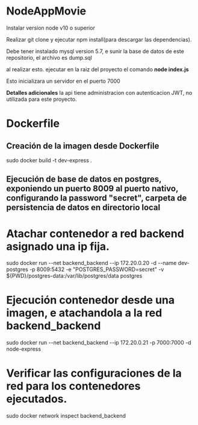 # NodeAppMovie

Instalar version node v10 o superior

Realizar git clone y ejecutar npm install(para descargar las dependencias).

Debe tener instalado mysql version 5.7, e sunir la base de datos de este repositorio, el archivo es dump.sql

al realizar esto. ejecutar en la raiz del proyecto el comando **node index.js**

Esto inicializara un servidor en el puerto 7000

**Detalles adicionales**
la api tiene administracion con autenticacion JWT, no utilizada para este proyecto.


# Dockerfile

## Creación de la imagen desde Dockerfile
sudo docker build -t dev-express .

## Ejecución de base de datos en postgres, exponiendo un puerto 8009 al puerto nativo, configurando la password "secret", carpeta de persistencia de datos en directorio local
# Atachar contenedor a red backend asignado una ip fija.
sudo docker run --net backend_backend --ip 172.20.0.20 -d --name dev-postgres -p 8009:5432 -e "POSTGRES_PASSWORD=secret" -v ${PWD}/postgres-data:/var/lib/postgres/data postgres

# Ejecución contenedor desde una imagen, e atachandola a la red backend_backend
sudo docker run --net backend_backend --ip 172.20.0.21 -p 7000:7000 -d node-express

# Verificar las configuraciones de la red para los contenedores ejecutados.
sudo docker network inspect backend_backend
